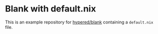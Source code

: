 # Blank with default.nix

This is an example repository for
[hypered/blank](https://github.com/hypered/blank) containing a `default.nix`
file.
